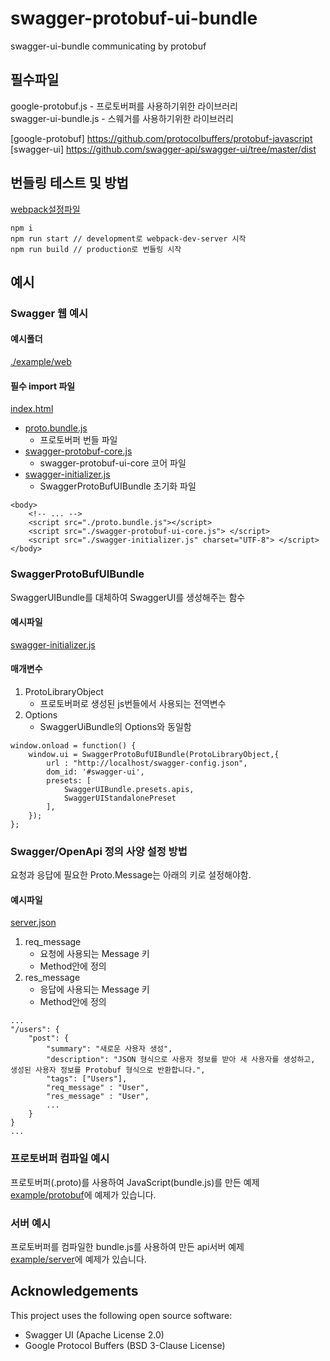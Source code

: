 # swagger-protobuf-ui-bundle
swagger-ui-bundle communicating by protobuf

## 필수파일
google-protobuf.js - 프로토버퍼를 사용하기위한 라이브러리<br/>
swagger-ui-bundle.js - 스웨거를 사용하기위한 라이브러리

[google-protobuf] https://github.com/protocolbuffers/protobuf-javascript<br/>
[swagger-ui] https://github.com/swagger-api/swagger-ui/tree/master/dist

## 번들링 테스트 및 방법
[webpack설정파일](./webpack.config.js)

```
npm i
npm run start // development로 webpack-dev-server 시작
npm run build // production로 번들링 시작
```

## 예시
### Swagger 웹 예시

#### 예시폴더
[./example/web](./example/web)

#### 필수 import 파일
[index.html](./example/web/index.html)

- [proto.bundle.js](./example/web/proto.bundle.js)
    - 프로토버퍼 번들 파일
- [swagger-protobuf-core.js](./example/web/swagger-protobuf-core.js)
    - swagger-protobuf-ui-core 코어 파일
- [swagger-initializer.js](./example/web/swagger-initializer.js)
    - SwaggerProtoBufUIBundle 초기화 파일

```
<body>
    <!-- ... -->
    <script src="./proto.bundle.js"></script>
    <script src="./swagger-protobuf-ui-core.js"> </script>
    <script src="./swagger-initializer.js" charset="UTF-8"> </script>
</body>
```

### SwaggerProtoBufUIBundle
SwaggerUIBundle를 대체하여 SwaggerUI를 생성해주는 함수

#### 예시파일
[swagger-initializer.js](./example/web/swagger-initializer.js)

#### 매개변수
1. ProtoLibraryObject
    - 프로토버퍼로 생성된 js번들에서 사용되는 전역변수
2. Options
    - SwaggerUiBundle의 Options와 동일함
```
window.onload = function() {
	window.ui = SwaggerProtoBufUIBundle(ProtoLibraryObject,{
        url : "http://localhost/swagger-config.json",
        dom_id: '#swagger-ui',
        presets: [
            SwaggerUIBundle.presets.apis,
            SwaggerUIStandalonePreset
        ],
    });
};
```

### Swagger/OpenApi 정의 사양 설정 방법
요청과 응답에 필요한 Proto.Message는 아래의 키로 설정해야함.

#### 예시파일
[server.json](./example/web/server.json)

1. req_message
    - 요청에 사용되는 Message 키
    - Method안에 정의
2. res_message
    - 응답에 사용되는 Message 키
    - Method안에 정의
```
...
"/users": {
    "post": {
        "summary": "새로운 사용자 생성",
        "description": "JSON 형식으로 사용자 정보를 받아 새 사용자를 생성하고, 생성된 사용자 정보를 Protobuf 형식으로 반환합니다.",
        "tags": ["Users"],
        "req_message" : "User",
        "res_message" : "User",
        ...
    }
}
...
```

### 프로토버퍼 컴파일 예시
프로토버퍼(.proto)를 사용하여 JavaScript(bundle.js)를 만든 예제<br/>
[example/protobuf](./example/protobuf)에 예제가 있습니다.

### 서버 예시
프로토버퍼를 컴파일한 bundle.js를 사용하여 만든 api서버 예제<br/>
[example/server]((./example/server))에 예제가 있습니다.

## Acknowledgements

This project uses the following open source software:

- Swagger UI (Apache License 2.0)
- Google Protocol Buffers (BSD 3-Clause License)